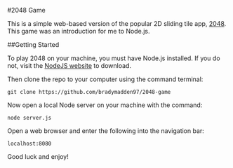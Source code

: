 #2048 Game

This is a simple web-based version of the popular 2D sliding tile app, <a href="https://itunes.apple.com/us/app/2048/id840919914">2048</a>. This game was an introduction for me to Node.js.

##Getting Started

To play 2048 on your machine, you must have Node.js installed. If you do not, visit the <a href="https://nodejs.org/en/download/">NodeJS website</a> to download.

Then clone the repo to your computer using the command terminal:
```
git clone https://github.com/bradymadden97/2048-game
```
Now open a local Node server on your machine with the command:
```
node server.js
```
Open a web browser and enter the following into the navigation bar:
```
localhost:8080
```
Good luck and enjoy!
